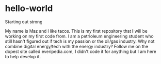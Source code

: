 # hello-world
Starting out strong

My name is Maz and I like tacos. This is my first repository that I will be working on my first code from. I am a petrloleum engineering student who still hasn't figured out if tech is my passion or the oil/gas industry. Why not combine digital energy/tech with the energy industry? 
Follow me on the dopest site called everipedia.com, I didn't code it for anything but I am here to help develop it.
